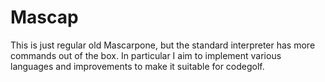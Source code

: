 # Mascap

This is just regular old Mascarpone, but the standard interpreter has more commands out of the box. In particular I aim to implement various languages and improvements to make it suitable for codegolf.
